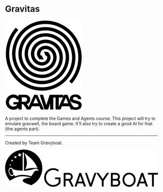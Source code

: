 # Gravitas

![Game of gravitas](img/gravitas_logo.png "Gravitas")

A project to complete the Games and Agents course.
This project will try to emulate gravwell, the board game.
It'll also try to create a good AI for that (the agents part).

---

Created by Team Gravyboat.

![Team gravyboat](img/gravyboat_logo_text.png "Maybe we should call ourself a crew?")
